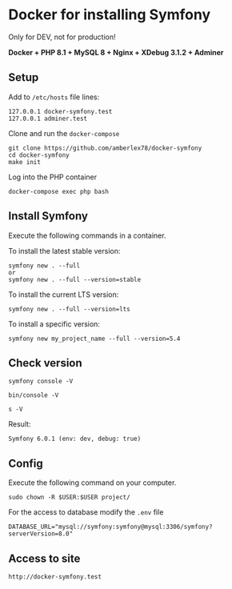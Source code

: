 # Docker for installing Symfony 

Only for DEV, not for production!

**Docker + PHP 8.1 + MySQL 8 + Nginx + XDebug 3.1.2 + Adminer**

## Setup

Add to `/etc/hosts` file lines: 
```
127.0.0.1 docker-symfony.test
127.0.0.1 adminer.test
```

Clone and run the `docker-compose`
```
git clone https://github.com/amberlex78/docker-symfony
cd docker-symfony
make init
```

Log into the PHP container
```
docker-compose exec php bash
```

## Install Symfony

Execute the following commands in a container.

To install the latest stable version:

```
symfony new . --full
or
symfony new . --full --version=stable
```

To install the current LTS version:
```
symfony new . --full --version=lts
```

To install a specific version:
```
symfony new my_project_name --full --version=5.4
```

## Check version
```
symfony console -V
```
```
bin/console -V
```
```
s -V
```
Result:
```
Symfony 6.0.1 (env: dev, debug: true)
```

## Config

Execute the following command on your computer.

```
sudo chown -R $USER:$USER project/
```
For the access to database modify the `.env` file
```
DATABASE_URL="mysql://symfony:symfony@mysql:3306/symfony?serverVersion=8.0"
```
## Access to site
```
http://docker-symfony.test
```
